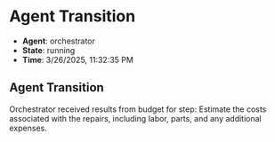# Agent Transition

- **Agent**: orchestrator
- **State**: running
- **Time**: 3/26/2025, 11:32:35 PM

## Agent Transition

Orchestrator received results from budget for step: Estimate the costs associated with the repairs, including labor, parts, and any additional expenses.

